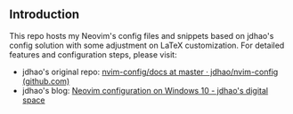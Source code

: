 ## Introduction

This repo hosts my Neovim's config files and snippets based on jdhao's config solution with some adjustment on LaTeX customization. For detailed features and configuration steps, please visit: 

- jdhao's original repo: [nvim-config/docs at master · jdhao/nvim-config (github.com)](https://github.com/jdhao/nvim-config/tree/master/docs)
- jdhao's blog: [Neovim configuration on Windows 10 - jdhao's digital space](https://jdhao.github.io/2018/11/15/neovim_configuration_windows/)
